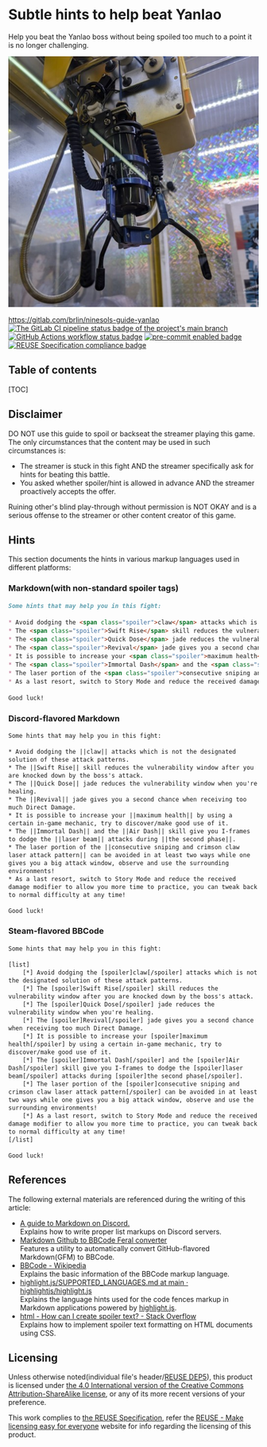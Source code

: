 # Subtle hints to help beat Yanlao

Help you beat the Yanlao boss without being spoiled too much to a point it is no
longer challenging.

![Article branding image that shows a mechanical claw of the claw machine arcade game in Taiwan](branding.512px.jpg "A mechanical claw of the claw machine arcade game in Taiwan")

<https://gitlab.com/brlin/ninesols-guide-yanlao>  
[![The GitLab CI pipeline status badge of the project's `main` branch](https://gitlab.com/brlin/ninesols-guide-yanlao/badges/main/pipeline.svg?ignore_skipped=true "Click here to check out the comprehensive status of the GitLab CI pipelines")](https://gitlab.com/brlin/ninesols-guide-yanlao/-/pipelines) [![GitHub Actions workflow status badge](https://github.com/brlin-tw/ninesols-guide-yanlao/actions/workflows/check-potential-problems.yml/badge.svg "GitHub Actions workflow status")](https://github.com/brlin-tw/ninesols-guide-yanlao/actions/workflows/check-potential-problems.yml) [![pre-commit enabled badge](https://img.shields.io/badge/pre--commit-enabled-brightgreen?logo=pre-commit&logoColor=white "This project uses pre-commit to check potential problems")](https://pre-commit.com/) [![REUSE Specification compliance badge](https://api.reuse.software/badge/gitlab.com/brlin/ninesols-guide-yanlao "This project complies to the REUSE specification to decrease software licensing costs")](https://api.reuse.software/info/gitlab.com/brlin/ninesols-guide-yanlao)

## Table of contents

[TOC]

## Disclaimer

DO NOT use this guide to spoil or backseat the streamer playing this game.  The
only circumstances that the content may be used in such circumstances is:

* The streamer is stuck in this fight AND the streamer specifically ask for
  hints for beating this battle.
* You asked whether spoiler/hint is allowed in advance AND the streamer
  proactively accepts the offer.

Ruining other's blind play-through without permission is NOT OKAY and is a
serious offense to the streamer or other content creator of this game.

## Hints

This section documents the hints in various markup languages used in different
platforms:

### Markdown(with non-standard spoiler tags)

```markdown
Some hints that may help you in this fight:

* Avoid dodging the <span class="spoiler">claw</span> attacks which is not the designated solution of these attack patterns.
* The <span class="spoiler">Swift Rise</span> skill reduces the vulnerability window after you are knocked down by the boss's attack.
* The <span class="spoiler">Quick Dose</span> jade reduces the vulnerability window when you're healing.
* The <span class="spoiler">Revival</span> jade gives you a second chance when receiving too much Direct Damage.
* It is possible to increase your <span class="spoiler">maximum health</span> by using a certain in-game mechanic, try to discover/make good use of it.
* The <span class="spoiler">Immortal Dash</span> and the <span class="spoiler">Air Dash</span> skill give you I-frames to dodge the <span class="spoiler">laser beam</span> attacks during <span class="spoiler">the second phase</span>.
* The laser portion of the <span class="spoiler">consecutive sniping and crimson claw laser attack pattern</span> can be avoided in at least two ways while one gives you a big attack window, observe and use the surrounding environments!
* As a last resort, switch to Story Mode and reduce the received damage modifier to allow you more time to practice, you can tweak back to normal difficulty at any time!

Good luck!
```

### Discord-flavored Markdown

```discord
Some hints that may help you in this fight:

* Avoid dodging the ||claw|| attacks which is not the designated solution of these attack patterns.
* The ||Swift Rise|| skill reduces the vulnerability window after you are knocked down by the boss's attack.
* The ||Quick Dose|| jade reduces the vulnerability window when you're healing.
* The ||Revival|| jade gives you a second chance when receiving too much Direct Damage.
* It is possible to increase your ||maximum health|| by using a certain in-game mechanic, try to discover/make good use of it.
* The ||Immortal Dash|| and the ||Air Dash|| skill give you I-frames to dodge the ||laser beam|| attacks during ||the second phase||.
* The laser portion of the ||consecutive sniping and crimson claw laser attack pattern|| can be avoided in at least two ways while one gives you a big attack window, observe and use the surrounding environments!
* As a last resort, switch to Story Mode and reduce the received damage modifier to allow you more time to practice, you can tweak back to normal difficulty at any time!

Good luck!
```

### Steam-flavored BBCode

```bbcode
Some hints that may help you in this fight:

[list]
    [*] Avoid dodging the [spoiler]claw[/spoiler] attacks which is not the designated solution of these attack patterns.
    [*] The [spoiler]Swift Rise[/spoiler] skill reduces the vulnerability window after you are knocked down by the boss's attack.
    [*] The [spoiler]Quick Dose[/spoiler] jade reduces the vulnerability window when you're healing.
    [*] The [spoiler]Revival[/spoiler] jade gives you a second chance when receiving too much Direct Damage.
    [*] It is possible to increase your [spoiler]maximum health[/spoiler] by using a certain in-game mechanic, try to discover/make good use of it.
    [*] The [spoiler]Immortal Dash[/spoiler] and the [spoiler]Air Dash[/spoiler] skill give you I-frames to dodge the [spoiler]laser beam[/spoiler] attacks during [spoiler]the second phase[/spoiler].
    [*] The laser portion of the [spoiler]consecutive sniping and crimson claw laser attack pattern[/spoiler] can be avoided in at least two ways while one gives you a big attack window, observe and use the surrounding environments!
    [*] As a last resort, switch to Story Mode and reduce the received damage modifier to allow you more time to practice, you can tweak back to normal difficulty at any time!
[/list]

Good luck!
```

## References

The following external materials are referenced during the writing of this article:

* [A guide to Markdown on Discord.](https://gist.github.com/matthewzring/9f7bbfd102003963f9be7dbcf7d40e51)  
  Explains how to write proper list markups on Discord servers.
* [Markdown Github to BBCode Feral converter](https://feralhosting.github.io/)  
  Features a utility to automatically convert GitHub-flavored Markdown(GFM) to BBCode.
* [BBCode - Wikipedia](https://en.wikipedia.org/wiki/BBCode)  
  Explains the basic information of the BBCode markup language.
* [highlight.js/SUPPORTED_LANGUAGES.md at main · highlightjs/highlight.js](https://github.com/highlightjs/highlight.js/blob/main/SUPPORTED_LANGUAGES.md)  
  Explains the language hints used for the code fences markup in Markdown
  applications powered by [highlight.js](https://highlightjs.org/).
* [html - How can I create spoiler text? - Stack Overflow](https://stackoverflow.com/questions/28615544/how-can-i-create-spoiler-text)  
  Explains how to implement spoiler text formatting on HTML documents using CSS.

## Licensing

Unless otherwise noted(individual file's header/[REUSE DEP5](.reuse/dep5)), this product is licensed under [the 4.0 International version of the Creative Commons Attribution-ShareAlike license](https://creativecommons.org/licenses/by-sa/4.0/), or any of its more recent versions of your preference.

This work complies to [the REUSE Specification](https://reuse.software/spec/), refer the [REUSE - Make licensing easy for everyone](https://reuse.software/) website for info regarding the licensing of this product.

<!-- markdownlint-disable no-space-in-emphasis -->
<style>
    /* Configure spoiler text formatting on supported Markdown applications */
    .spoiler{
        background-color: gray;
        color: transparent;
        user-select: none;
    }
    .spoiler:hover{
        background-color: inherit;
        color: inherit;
    }
</style>
